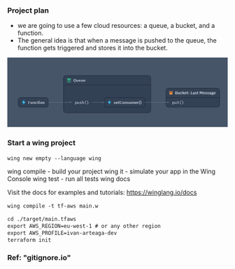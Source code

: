 ### **Project plan**

- we are going to use a few cloud resources: a queue, a bucket, and a function.
- The general idea is that when a message is pushed to the queue, the function gets triggered and stores it into the bucket.

![alt text](images/image.png)

### **Start a wing project**

```
wing new empty --language wing
```

wing compile - build your project
wing it - simulate your app in the Wing Console
wing test - run all tests
wing docs

Visit the docs for examples and tutorials: https://winglang.io/docs

```
wing compile -t tf-aws main.w
```

```
cd ./target/main.tfaws
export AWS_REGION=eu-west-1 # or any other region
export AWS_PROFILE=ivan-arteaga-dev
terraform init
```

### **Ref:** "gitignore.io"
